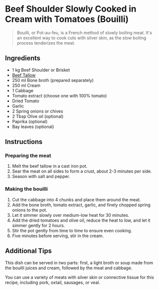 # Beef Shoulder Slowly Cooked in Cream with Tomatoes (Bouilli)

> Bouilli, or Pot-au-feu, is a French method of slowly boiling meat. It's an excellent way to cook cuts with silver skin, as the slow boiling process tenderizes the meat.

## Ingredients

* 1 kg Beef Shoulder or Brisket
* [Beef Tallow](Core/BeefTallow.md)
* 250 ml Bone broth (prepared separately)
* 250 ml Cream
* 1 Cabbage
* Tomato extract (choose one with 100% tomato)
* Dried Tomato
* Garlic
* 2 Spring onions or chives
* 2 Tbsp Olive oil (optional)
* Paprika (optional)
* Bay leaves (optional)

## Instructions

### Preparing the meat
1. Melt the beef tallow in a cast iron pot.
2. Sear the meat on all sides to form a crust, about 2-3 minutes per side.
3. Season with salt and pepper.

### Making the bouilli
1. Cut the cabbage into 4 chunks and place them around the meat.
2. Add the bone broth, tomato extract, garlic, and finely chopped spring onions to the pot.
3. Let it simmer slowly over medium-low heat for 30 minutes.
4. Add the dried tomatoes and olive oil, reduce the heat to low, and let it simmer gently for 2 hours.
5. Stir the pot gently from time to time to ensure even cooking.
6. Five minutes before serving, stir in the cream.

## Additional Tips
This dish can be served in two parts: first, a light broth or soup made from the bouilli juices and cream, followed by the meat and cabbage.

You can use a variety of meats with silver skin or connective tissue for this recipe, including pork, oxtail, sausages, or veal.
